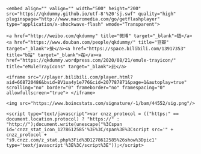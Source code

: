 <html>
  <body>
    
    <embed align="" valign="" width="500" height="200" src="https://qkdummy.github.io/utf-8'%20'sj.swf" quality="high" pluginspage="http://www.macromedia.com/go/getflashplayer" type="application/x-shockwave-flash" wmode="Transparent">
  
    <a href="http://weibo.com/qkdummy" title="微博" target="_blank">链</a><a href="https://www.douban.com/people/qkdummy/" title="豆瓣" target="_blank">接</a><a href="https://space.bilibili.com/13917353" title="b站" target="_blank">在</a><a href="https://qkdummy.wordpress.com/2020/08/21/emule-trayicon/" title="eMuleTrayIcons" target="_blank">此</a>
    
    <iframe src="//player.bilibili.com/player.html?aid=668720486&bvid=BV1ua4y1e776&cid=207787871&page=1&autoplay=true" scrolling="no" border="0" frameborder="no" framespacing="0" allowfullscreen="true"> </iframe>
  
    <img src="https://www.boincstats.com/signature/-1/bam/44552/sig.png"/>

    <script type="text/javascript">var cnzz_protocol = (("https:" == document.location.protocol) ? "https://" : "http://");document.write(unescape("%3Cspan id='cnzz_stat_icon_1278612585'%3E%3C/span%3E%3Cscript src='" + cnzz_protocol + "s9.cnzz.com/z_stat.php%3Fid%3D1278612585%26show%3Dpic1' type='text/javascript'%3E%3C/script%3E"));</script>

  </body>
</html>
